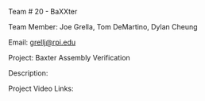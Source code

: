 Team #
20 - BaXXter

Team Member: 
Joe Grella, Tom DeMartino, Dylan Cheung

Email:
grellj@rpi.edu

Project: 
Baxter Assembly Verification

Description:



Project Video Links: 
